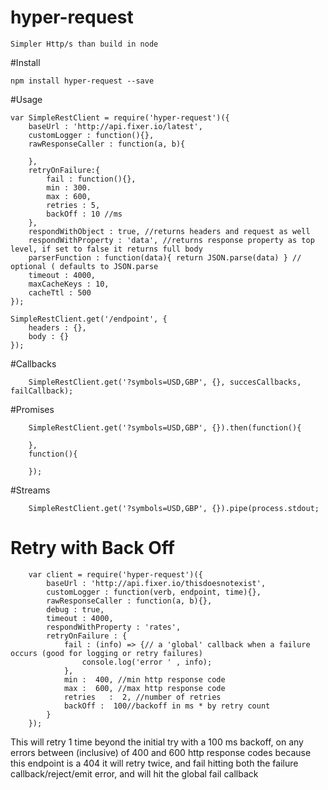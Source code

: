 # hyper-request
    Simpler Http/s than build in node


#Install
  
    npm install hyper-request --save


#Usage

    var SimpleRestClient = require('hyper-request')({
        baseUrl : 'http://api.fixer.io/latest',
        customLogger : function(){},
        rawResponseCaller : function(a, b){

        },
        retryOnFailure:{
            fail : function(){},
            min : 300.
            max : 600,
            retries : 5,
            backOff : 10 //ms
        },
        respondWithObject : true, //returns headers and request as well
        respondWithProperty : 'data', //returns response property as top level, if set to false it returns full body
        parserFunction : function(data){ return JSON.parse(data) } // optional ( defaults to JSON.parse
        timeout : 4000,
        maxCacheKeys : 10,
        cacheTtl : 500
    });
    
    SimpleRestClient.get('/endpoint', {
        headers : {},
        body : {}
    });
    
#Callbacks

        SimpleRestClient.get('?symbols=USD,GBP', {}, succesCallbacks, failCallback);


#Promises

        SimpleRestClient.get('?symbols=USD,GBP', {}).then(function(){
            
        },
        function(){
        
        });

#Streams

        SimpleRestClient.get('?symbols=USD,GBP', {}).pipe(process.stdout;
        
        
# Retry with Back Off
    
        var client = require('hyper-request')({
            baseUrl : 'http://api.fixer.io/thisdoesnotexist',
            customLogger : function(verb, endpoint, time){},
            rawResponseCaller : function(a, b){},
            debug : true,
            timeout : 4000,
            respondWithProperty : 'rates',
            retryOnFailure : {
                fail : (info) => {// a 'global' callback when a failure occurs (good for logging or retry failures)
                    console.log('error ' , info);
                },
                min :  400, //min http response code
                max :  600, //max http response code
                retries   :  2, //number of retries
                backOff :  100//backoff in ms * by retry count
            }
        });
        
This will retry 1 time beyond the initial try with a 100 ms backoff, on any errors between (inclusive) of 400 and 600 http response codes
because this endpoint is a 404 it will retry twice, and fail hitting both the failure callback/reject/emit error, and will hit the global fail callback